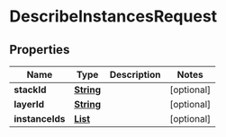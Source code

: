 

# DescribeInstancesRequest


## Properties

| Name | Type | Description | Notes |
|------------ | ------------- | ------------- | -------------|
|**stackId** | [**String**](String.md) |  |  [optional] |
|**layerId** | [**String**](String.md) |  |  [optional] |
|**instanceIds** | [**List**](List.md) |  |  [optional] |



